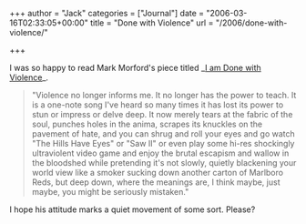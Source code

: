 +++
author = "Jack"
categories = ["Journal"]
date = "2006-03-16T02:33:05+00:00"
title = "Done with Violence"
url = "/2006/done-with-violence/"

+++

I was so happy to read Mark Morford's piece titled \_[I am Done with Violence][1]\_. 

> "Violence no longer informs me. It no longer has the power to teach. It is a one-note song I've heard so many times it has lost its power to stun or impress or delve deep. It now merely tears at the fabric of the soul, punches holes in the anima, scrapes its knuckles on the pavement of hate, and you can shrug and roll your eyes and go watch "The Hills Have Eyes" or "Saw II" or even play some hi-res shockingly ultraviolent video game and enjoy the brutal escapism and wallow in the bloodshed while pretending it's not slowly, quietly blackening your world view like a smoker sucking down another carton of Marlboro Reds, but deep down, where the meanings are, I think maybe, just maybe, you might be seriously mistaken." 

I hope his attitude marks a quiet movement of some sort. Please? 

[1]: <http://www.sfgate.com/cgi-bin/article.cgi?f=/g/a/2006/03/15/notes031506.DTL>